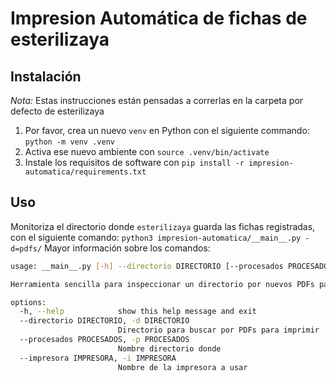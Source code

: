 # Impresion Automática de fichas de esterilizaya

## Instalación

_Nota:_ Estas instrucciones están pensadas a correrlas en la carpeta por defecto de esterilizaya

1. Por favor, crea un nuevo `venv` en Python con el siguiente commando: `python -m venv .venv`
2. Activa ese nuevo ambiente con `source .venv/bin/activate`
3. Instale los requisitos de software con `pip install -r impresion-automatica/requirements.txt`

## Uso

Monitoriza el directorio donde `esterilizaya` guarda las fichas registradas, con el siguiente comando: `python3 impresion-automatica/__main__.py -d=pdfs/`
Mayor información sobre los comandos:

```bash
usage: __main__.py [-h] --directorio DIRECTORIO [--procesados PROCESADOS] [--impresora IMPRESORA]

Herramienta sencilla para inspeccionar un directorio por nuevos PDFs para imprimirlos automáticamente.

options:
  -h, --help            show this help message and exit
  --directorio DIRECTORIO, -d DIRECTORIO
                        Directorio para buscar por PDFs para imprimir
  --procesados PROCESADOS, -p PROCESADOS
                        Nombre directorio donde
  --impresora IMPRESORA, -i IMPRESORA
                        Nombre de la impresora a usar
```
